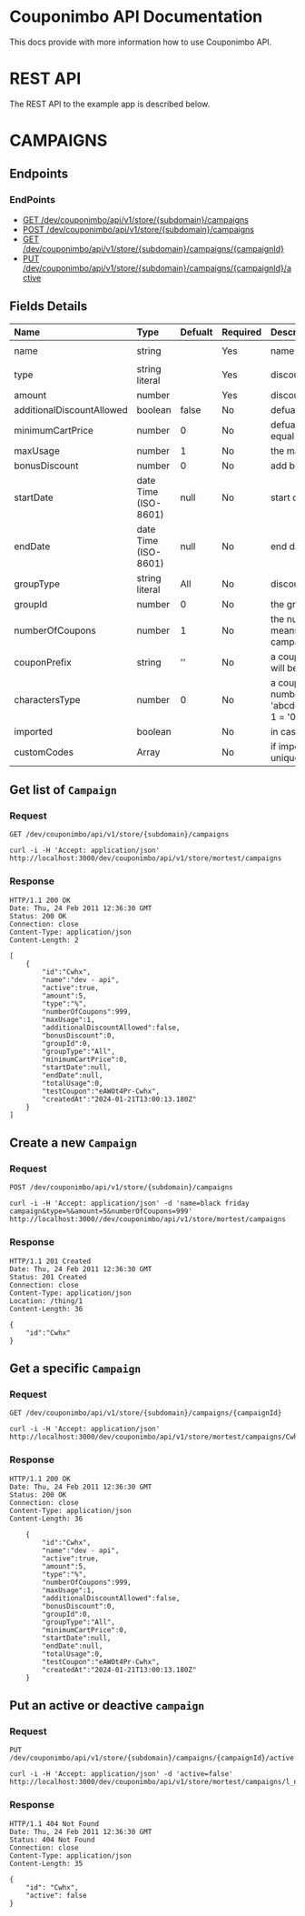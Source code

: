 # Couponimbo API Documentation

This docs provide with more information how to use Couponimbo API.

# REST API

The REST API to the example app is described below.

# CAMPAIGNS

## Endpoints
### EndPoints
* [GET /dev/couponimbo/api/v1/store/{subdomain}/campaigns](#user-content-get-list-of-campaign)
* [POST /dev/couponimbo/api/v1/store/{subdomain}/campaigns](#user-content-create-a-new-campaign)
* [GET /dev/couponimbo/api/v1/store/{subdomain}/campaigns/{campaignId}](#user-content-cet-a-specific-campaign)
* [PUT /dev/couponimbo/api/v1/store/{subdomain}/campaigns/{campaignId}/active](#user-content-put-an-active-or-deactive-campaign)

## Fields Details
Name | Type | Defualt | Required | Description | Example
:--|:--|:---|:---|:---|:---:
name                        | string                |       | Yes | name of campaign | `black friday campaign`
type                        | string literal        |       | Yes | discount type, precentage or nis only. | `% | ₪`
amount                      | number                |       | Yes | discount amount. | `5`
additionalDiscountAllowed   | boolean               | false | No  | defualt value is `false`, if `true` will alllow additional discount. | `true`
minimumCartPrice            | number                |   0   | No  | defualt value is `0`, otherwise, discount will apply only if cart price is greater or equal to minimum cart price | `350`  
maxUsage                    | number                |   1   | No  | the maximum usage per `Coupon`. | `5`
bonusDiscount               | number                |   0   | No  | add bonus discount in nis per each `Coupon` in campaign. | `20`
startDate                   | date Time (ISO-8601)  |  null | No  | start date of campaign. | `2024-01-21T13:00:13.180Z`
endDate                     | date Time (ISO-8601)  |  null | No  | end date of campaign.   | `2024-01-23T13:00:13.180Z`
groupType                   | string literal        |  All  | No  | discount by group type, All = products, Tag = products, Category = products | `'All' | 'Tag' | 'Category'`
groupId                     | number                |   0   | No  | the group id, Required in case of `groupType` is 'Tag' or 'Category' | `123123`
numberOfCoupons             | number                |   1   | No  | the number of coupon that generate from the system, in case of `couponPrefix`, it means you choose the code of the coupon, the number of coupon in this campaign will be `1` | `999`
couponPrefix                | string                |  ''   | No  | a coupon name that you will detremine, if value is not empty the `numberOfCoupons` will be `1`, otherwise the system will generate generic custom coupon codes | `testcoupon2024`
charactersType              | number                |   0   | No  | a coupon characters type, will generate coupon code with letter & numbers or numbers only, 0 = 'abcdefghijklmnopqrstuvwxyzABCDEFGHIJKLMNOPQRSTUVWXYZ0123456789', 1 = '0123456789' | `0` | `1`
imported                    | boolean               |       | No  | in case of creating `customCodes` coupons, send `true` | `true`
customCodes                 | Array<string>         |       | No  | if imported is `true`, Required to send array of string with code coupons, must be unique's code, if there is a code that already exists, the campaign will not create.

## Get list of `Campaign`

### Request

`GET /dev/couponimbo/api/v1/store/{subdomain}/campaigns`

    curl -i -H 'Accept: application/json' http://localhost:3000/dev/couponimbo/api/v1/store/mortest/campaigns

### Response

    HTTP/1.1 200 OK
    Date: Thu, 24 Feb 2011 12:36:30 GMT
    Status: 200 OK
    Connection: close
    Content-Type: application/json
    Content-Length: 2

    [
        {
            "id":"Cwhx",
            "name":"dev - api",
            "active":true,
            "amount":5,
            "type":"%",
            "numberOfCoupons":999,
            "maxUsage":1,
            "additionalDiscountAllowed":false,
            "bonusDiscount":0,
            "groupId":0,
            "groupType":"All",
            "minimumCartPrice":0,
            "startDate":null,
            "endDate":null,
            "totalUsage":0,
            "testCoupon":"eAWOt4Pr-Cwhx",
            "createdAt":"2024-01-21T13:00:13.180Z"
        }
    ]

## Create a new `Campaign`

### Request

`POST /dev/couponimbo/api/v1/store/{subdomain}/campaigns`

    curl -i -H 'Accept: application/json' -d 'name=black friday campaign&type=%&amount=5&numberOfCoupons=999' http://localhost:3000//dev/couponimbo/api/v1/store/mortest/campaigns

### Response

    HTTP/1.1 201 Created
    Date: Thu, 24 Feb 2011 12:36:30 GMT
    Status: 201 Created
    Connection: close
    Content-Type: application/json
    Location: /thing/1
    Content-Length: 36

    {
        "id":"Cwhx"
    }

## Get a specific `Campaign`

### Request

`GET /dev/couponimbo/api/v1/store/{subdomain}/campaigns/{campaignId}`

    curl -i -H 'Accept: application/json' http://localhost:3000/dev/couponimbo/api/v1/store/mortest/campaigns/Cwhx

### Response

    HTTP/1.1 200 OK
    Date: Thu, 24 Feb 2011 12:36:30 GMT
    Status: 200 OK
    Connection: close
    Content-Type: application/json
    Content-Length: 36

        {
            "id":"Cwhx",
            "name":"dev - api",
            "active":true,
            "amount":5,
            "type":"%",
            "numberOfCoupons":999,
            "maxUsage":1,
            "additionalDiscountAllowed":false,
            "bonusDiscount":0,
            "groupId":0,
            "groupType":"All",
            "minimumCartPrice":0,
            "startDate":null,
            "endDate":null,
            "totalUsage":0,
            "testCoupon":"eAWOt4Pr-Cwhx",
            "createdAt":"2024-01-21T13:00:13.180Z"
        }

## Put an active or deactive `campaign`

### Request

`PUT /dev/couponimbo/api/v1/store/{subdomain}/campaigns/{campaignId}/active`

    curl -i -H 'Accept: application/json' -d 'active=false' http://localhost:3000/dev/couponimbo/api/v1/store/mortest/campaigns/l_nG/active

### Response

    HTTP/1.1 404 Not Found
    Date: Thu, 24 Feb 2011 12:36:30 GMT
    Status: 404 Not Found
    Connection: close
    Content-Type: application/json
    Content-Length: 35

    {
        "id": "Cwhx",
        "active": false
    }
